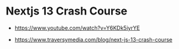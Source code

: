 # Nextjs 13 Crash Course

- <https://www.youtube.com/watch?v=Y6KDk5iyrYE>

* <https://www.traversymedia.com/blog/next-js-13-crash-course>
